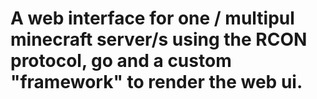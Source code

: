 # A web interface for one / multipul minecraft server/s using the RCON protocol, go and a custom "framework" to render the web ui.

